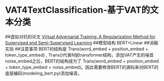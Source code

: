 # VAT4TextClassification-基于VAT的文本分类
##虚拟对抗的论文
[Virtual Adversarial Training: A Regularization Method for Supervised and Semi-Supervised Learning](https://arxiv.org/abs/1704.03976)
##模型结构
BERT+Linear
##消融实验
##注意事项
BERT的结构是 Trans(word_embed + position_embed + token_type_embed) , Trans()代表N层transformer结构，添加VAT产生的噪音noise_embed之后，BERT的结构成为了 Trans(word_embed +   position_embed + token_type_embed + noise_embed)。因此需要修改BERT的源码来对BERT的底层编码(modeling_bert.py)添加噪音。
